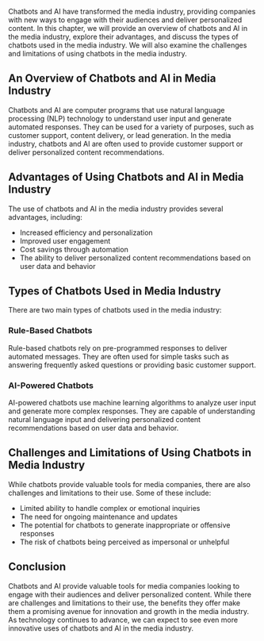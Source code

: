 
Chatbots and AI have transformed the media industry, providing companies with new ways to engage with their audiences and deliver personalized content. In this chapter, we will provide an overview of chatbots and AI in the media industry, explore their advantages, and discuss the types of chatbots used in the media industry. We will also examine the challenges and limitations of using chatbots in the media industry.

An Overview of Chatbots and AI in Media Industry
------------------------------------------------

Chatbots and AI are computer programs that use natural language processing (NLP) technology to understand user input and generate automated responses. They can be used for a variety of purposes, such as customer support, content delivery, or lead generation. In the media industry, chatbots and AI are often used to provide customer support or deliver personalized content recommendations.

Advantages of Using Chatbots and AI in Media Industry
-----------------------------------------------------

The use of chatbots and AI in the media industry provides several advantages, including:

* Increased efficiency and personalization
* Improved user engagement
* Cost savings through automation
* The ability to deliver personalized content recommendations based on user data and behavior

Types of Chatbots Used in Media Industry
----------------------------------------

There are two main types of chatbots used in the media industry:

### Rule-Based Chatbots

Rule-based chatbots rely on pre-programmed responses to deliver automated messages. They are often used for simple tasks such as answering frequently asked questions or providing basic customer support.

### AI-Powered Chatbots

AI-powered chatbots use machine learning algorithms to analyze user input and generate more complex responses. They are capable of understanding natural language input and delivering personalized content recommendations based on user data and behavior.

Challenges and Limitations of Using Chatbots in Media Industry
--------------------------------------------------------------

While chatbots provide valuable tools for media companies, there are also challenges and limitations to their use. Some of these include:

* Limited ability to handle complex or emotional inquiries
* The need for ongoing maintenance and updates
* The potential for chatbots to generate inappropriate or offensive responses
* The risk of chatbots being perceived as impersonal or unhelpful

Conclusion
----------

Chatbots and AI provide valuable tools for media companies looking to engage with their audiences and deliver personalized content. While there are challenges and limitations to their use, the benefits they offer make them a promising avenue for innovation and growth in the media industry. As technology continues to advance, we can expect to see even more innovative uses of chatbots and AI in the media industry.
